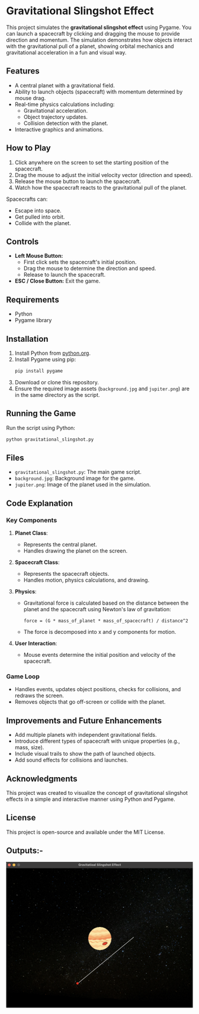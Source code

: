 # Gravitational Slingshot Effect

This project simulates the **gravitational slingshot effect** using Pygame. You can launch a spacecraft by clicking and dragging the mouse to provide direction and momentum. The simulation demonstrates how objects interact with the gravitational pull of a planet, showing orbital mechanics and gravitational acceleration in a fun and visual way.

## Features
- A central planet with a gravitational field.
- Ability to launch objects (spacecraft) with momentum determined by mouse drag.
- Real-time physics calculations including:
  - Gravitational acceleration.
  - Object trajectory updates.
  - Collision detection with the planet.
- Interactive graphics and animations.

## How to Play
1. Click anywhere on the screen to set the starting position of the spacecraft.
2. Drag the mouse to adjust the initial velocity vector (direction and speed).
3. Release the mouse button to launch the spacecraft.
4. Watch how the spacecraft reacts to the gravitational pull of the planet.

Spacecrafts can:
- Escape into space.
- Get pulled into orbit.
- Collide with the planet.

## Controls
- **Left Mouse Button:**
  - First click sets the spacecraft's initial position.
  - Drag the mouse to determine the direction and speed.
  - Release to launch the spacecraft.
- **ESC / Close Button:** Exit the game.

## Requirements
- Python 
- Pygame library

## Installation
1. Install Python from [python.org](https://www.python.org/).
2. Install Pygame using pip:
   ```bash
   pip install pygame
   ```
3. Download or clone this repository.
4. Ensure the required image assets (`background.jpg` and `jupiter.png`) are in the same directory as the script.

## Running the Game
Run the script using Python:
```bash
python gravitational_slingshot.py
```

## Files
- `gravitational_slingshot.py`: The main game script.
- `background.jpg`: Background image for the game.
- `jupiter.png`: Image of the planet used in the simulation.

## Code Explanation
### Key Components
1. **Planet Class**:
   - Represents the central planet.
   - Handles drawing the planet on the screen.

2. **Spacecraft Class**:
   - Represents the spacecraft objects.
   - Handles motion, physics calculations, and drawing.

3. **Physics**:
   - Gravitational force is calculated based on the distance between the planet and the spacecraft using Newton's law of gravitation:
     
     ```
     force = (G * mass_of_planet * mass_of_spacecraft) / distance^2
     ```
   - The force is decomposed into x and y components for motion.

4. **User Interaction**:
   - Mouse events determine the initial position and velocity of the spacecraft.

### Game Loop
- Handles events, updates object positions, checks for collisions, and redraws the screen.
- Removes objects that go off-screen or collide with the planet.

## Improvements and Future Enhancements
- Add multiple planets with independent gravitational fields.
- Introduce different types of spacecraft with unique properties (e.g., mass, size).
- Include visual trails to show the path of launched objects.
- Add sound effects for collisions and launches.

## Acknowledgments
This project was created to visualize the concept of gravitational slingshot effects in a simple and interactive manner using Python and Pygame.

## License
This project is open-source and available under the MIT License.

## Outputs:-

![Alt text](Outputs/Rocket_game_Op.png)

